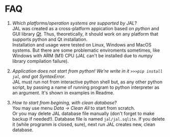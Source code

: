 # FAQ

1. *Which platforms/operation systems are supported by JAL*?  
JAL was created as a cross-platform appication based on *python* and GUI library *[Qt](https://www.qt.io/)*.
Thus, theoretically, it should work on any platform that supports python and Qt installation.  
Installation and usage were tested on Linux, Windows and MacOS systems. 
But there are some problematic enviroments sometimes, like Windows with ARM (M1) CPU (*JAL* can't be installed due to *numpy* library compilation failure).

2. *Application does not start from python! We're write in it `>>>pip install jal`, and got SyntaxError*.  
JAL must run not from interactive python shell but, as any other python script, by passing a name of running program to python interpreter as an argument. It's shown in examples in Readme. 

3. *How to start from begining, with clean database*?   
You may use menu _Data -> Clean All_ to start from scratch.  
Or you may delete JAL database file manually (don't forget to make backup if needed!). Database file is named `jal/jal.sqlite`. If you delete it (while programm is closed, sure), next run JAL creates new, clean database.
